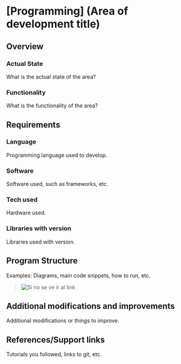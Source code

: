 # [Programming] (Area of development title)
## Overview
### Actual State
What is the actual state of the area?
### Functionality
What is the functionality of the area?
## Requirements
### Language
Programming language used to develop.
### Software
Software used, such as frameworks, etc.
### Tech used
Hardware used.
### Libraries with version
Libraries used with version.
## Program Structure
Examples: Diagrams, main code snippets, how to run, etc.
> ![Si no se ve ir al link](https://drive.google.com/uc?id=1vq0oMBq2MWCH23EIM4ZcqgRqoRiQq8m8)
## Additional modifications and improvements
Additional modifications or things to improve.
## References/Support links
Tutorials you followed, links to git, etc.
